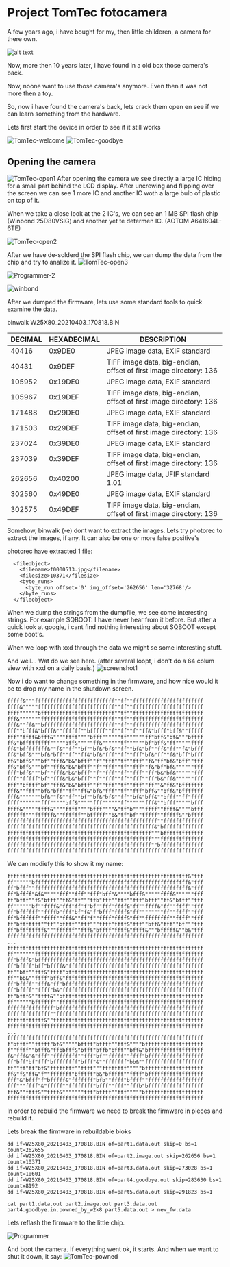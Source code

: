 # Project TomTec fotocamera

A few years ago, i have bought for my, then little childeren, a camera for there own.

![alt text][TomTec]

Now, more then 10 years later, i have found in a old box those camera's back. 

Now, noone want to use those camera's anymore. Even then it was not more then a toy.

So, now i have found the camera's back, lets crack them open en see if we can learn something from the hardware.


Lets first start the device in order to see if it still works

![TomTec-welcome]
![TomTec-goodbye]


## Opening the camera

![TomTec-open1]
After opening the camera we see directly a large IC hiding for a small part behind the LCD display.
After uncrewing and flipping over the screen we can see 1 more IC and another IC woth a large bulb of plastic on top of it.

When we take a close look at the 2 IC's, we can see an 1 MB SPI flash chip (Winbond 25D80VSIG) and another yet te determen IC. (AOTOM A641604L-6TE)

![TomTec-open2]

After we have de-solderd the SPI flash chip, we can dump the data from the chip and try to analize it.
![TomTec-open3]

![Programmer-2] 

![winbond]

After we dumped the firmware, lets use some standard tools to quick examine the data.

binwalk W25X80_20210403_170818.BIN 

|DECIMAL      | HEXADECIMAL    | DESCRIPTION|
|-------------|----------------|---------------------------------------------------|
|40416        | 0x9DE0         | JPEG image data, EXIF standard|
|40431        | 0x9DEF         | TIFF image data, big-endian, offset of first image directory: 136|
|105952       | 0x19DE0        | JPEG image data, EXIF standard|
|105967       | 0x19DEF        | TIFF image data, big-endian, offset of first image directory: 136|
|171488       | 0x29DE0        | JPEG image data, EXIF standard|
|171503       | 0x29DEF        | TIFF image data, big-endian, offset of first image directory: 136|
|237024       | 0x39DE0        | JPEG image data, EXIF standard|
|237039       | 0x39DEF        | TIFF image data, big-endian, offset of first image directory: 136|
|262656       | 0x40200        | JPEG image data, JFIF standard 1.01|
|302560       | 0x49DE0        | JPEG image data, EXIF standard|
|302575       | 0x49DEF        | TIFF image data, big-endian, offset of first image directory: 136|


Somehow, binwalk (-e) dont want to extract the images.
Lets try photorec to extract the images, if any. It can also be one or more false positive's

photorec have extracted 1 file:
```
  <fileobject>
    <filename>f0000513.jpg</filename>
    <filesize>10371</filesize>
    <byte_runs>
      <byte_run offset='0' img_offset='262656' len='32768'/>
    </byte_runs>
  </fileobject>
```

When we dump the strings from the dumpfile, we see come interesting strings.
For example SQBOOT: I have never hear from it before. But after a quick look at google, i cant find nothing interesting about SQBOOT except some boot's.

When we loop with xxd through the data we might se some interesting stuff.

And well... Wat do we see here. (after several loopt, i don't do a 64 colum view with xxd on a daily basis.)
![screenshot1]

Now i do want to change something in the firmware, and how nice would it be to drop my 
name in the shutdown screen.

```
fffff&"""ffffffffffffffffffffffffff""ff""fffffffffffffffffffffff
ffff&"""""fffffffffffffffffffffffff""ff""fffffffffffffffffffffff
ffff""""""bffffffffffffffffffffffff""ff""fffffffffffffffffffffff
fff&"""""""ffffffffffffffffffffffff""ff""fffffffffffffffffffffff
fff&""ff&""bfffffffffffffffffffffff""ff""fffffffffffffffffffffff
fff""bfff&"bfff&""ffffff""bfffff""f""ff""f""ff&"bfff"bff&""fffff
fff""ffff&bfff&""""ffff""""bfff""""""ff""""""ff"bff&"bf&"""bffff
ff&"bfffffffff"""""bff&"""""ff&""""""ff""""""bf"bff&"ff"""""ffff
ff&"bffffffff&""f&""ff""bf""bf&"bf&""ff""bf&"bf""ff&"ff""f&"bfff
ff&"bff&"""bf&"bff""ff""ff&"bf&"fff""ff""fff"bf&"ff""f&"bff"bfff
ff&"bff&"""bf""fff&"b&"bfff""f""fff""ff""fff""f&"ff"bf&"bff""fff
ff&"bff&"""bf""fff&"b&"bfff""f""fff""ff""fff""f&"bf"bf&""""""fff
fff"bff&"""bf""fff&"b&"bfff""f""fff""ff""fff""ff"b&"bf&""""""fff
fff""fffff"bf""fff&"b&"bfff""f""fff""ff""fff""ff"b&"ff&""""""fff
fff""bffff"bf""fff&"b&"bfff""f""fff""ff""fff""ff""&"ff&"bfffffff
fff&""fff""bf&"bff""ff""ff&"bf&"fff""ff""fff"bff&""bff&"bfffffff
fff&"""""""bf&""f&""ff""bf""bf&"bf&""ff""bf&"bff&""bfff""ff"ffff
ffff"""""""fff"""""bff&"""""fff""""""ff""""""fff&""bfff"""""bfff
ffff&"""""ffff&""""ffff""""bfff""""&"ff"b""""ffff""ffff&""""bfff
ffffff"""ffffff&""ffffff""bfffff""b&"ff"bf""fffff""fffff&""bffff
fffffffffffffffffffffffffffffffffffffffffffffffff""fffffffffffff
ffffffffffffffffffffffffffffffffffffffffffffffff&"bfffffffffffff
fffffffffffffffffffffffffffffffffffffffffffffff"""bfffffffffffff
fffffffffffffffffffffffffffffffffffffffffffffff"""ffffffffffffff
fffffffffffffffffffffffffffffffffffffffffffffff""bffffffffffffff
ffffffffffffffffffffffffffffffffffffffffffffffffffffffffffffffff
``` 

We can modiefy this to show it my name:

```
fffffffffffffffffffffffffffffffffffffffffffffffffffffffffff&"fff
ff""""""bffffffffffffffffffffffffffffffffffffffffffffffffff&"fff
ff"bfff""ffffffffffffffffffffffffffffffffffffffffffffffffff&"fff
ff"bffff"&f&"""""fff""fff""fff"bff"&""""bfff&"""""ffff&""""""fff
ff"bfff""f&"bfff""ff&"ff"""ffb"fff""fff""fff"bfff""ff&"bfff""fff
ff""""""bf""ffff&"fff"ff"f"bf""fff"ffff&"ff""ffff&"ff""ffff""fff
ff"bffffff""ffffb"fff"bf"f&"f"bfff"ffff&"ff""""""""ff""ffff""fff
ff"bffffff""ffff""fff&""ff"f""ffff"ffff&"ff""ffffffff""ffff""fff
ff"bfffffff""ff""bffff""fff"""ffff"ffff&"fff""bff&"fff""bf"""fff
ff"bffffffff&"""ffffff""fff&"bffff"ffff&"ffff&"""bfffff&""b&"fff
ffffffffffffffffffffffffffffffffffffffffffffffffffffffffffffffff
...
ffffffffffffffffffffffffffffffffffffffffffffffffffffffffffffffff
ff"""""""fffffffffffffffffffffffffffffffffffffffffffffffffffffff
ff"bfff&"bffffffffffffffffffffffffffffffffffffffffffffffffffffff
ff"bffff"bff"bffff&"ffffffffffffffffffffffffffffffffffffffffffff
ff""bff""fff&"ffff"bffffffffffffffffffffffffffffffffffffffffffff
ff""bb&""ffff"bff&"fffffffffffffffffffffffffffffffffffffffffffff
ff"bffff""fff&"ff"bfffffffffffffffffffffffffffffffffffffffffffff
ff"bffff""ffff"b&"ffffffffffffffffffffffffffffffffffffffffffffff
ff"bfff&""ffff&""bffffffffffffffffffffffffffffffffffffffffffffff
ff""""""bffffff""fffffffffffffffffffffffffffffffffffffffffffffff
fffffffffffffff"bfffffffffffffffffffffffffffffffffffffffffffffff
ffffffffffffff""ffffffffffffffffffffffffffffffffffffffffffffffff
ffffffffffff&""fffffffffffffffffffffffffffffffffffffffffffffffff
ffffffffffffffffffffffffffffffffffffffffffffffffffffffffffffffff
...
ffffffffffffffffffffffffffffffffffffffffffffffffffffffffffffffff
f"bffff""fffff"bf&"""""bffff"bffff""fff&""""bfffffffffffffffffff
f""ffff""bfff&"ffbbfff&"bfff"bffb"bfff""bff&"bffffffffffffffffff
f&"fff&"&"fff""ffffffff""fff"bf""fffff""ffff"bffffffffffffffffff
ff"bff"bf"fff"bffffffff"bfff"&""fffffff"bb&""fffffffffffffffffff
ff""ff"ff"bf&"ffffffff""ffff"""ffffffff"""""bfffffffffffffffffff
ff&"f&"ff&"f""fffffff"bfffff"b&"bfffff""ffff"bffffffffffffffffff
fff"&"bfff"f"bfffff&"fffffff"bfb""ffff"bffff""ffffffffffffffffff
fff"""ffff"&"fffff""ffffffff"bfff""fff""fffb"bffffffffffffffffff
fff&""ffff&""ffff&"""""""fff"bffff""fff"""""bfffffffffffffffffff
ffffffffffffffffffffffffffffffffffffffffffffffffffffffffffffffff
```

In order to rebuild the firmware we need to break the firmware in pieces and rebuild it.

Lets break the firmware in rebuildable bloks
```
dd if=W25X80_20210403_170818.BIN of=part1.data.out skip=0 bs=1 count=262655
dd if=W25X80_20210403_170818.BIN of=part2.image.out skip=262656 bs=1 count=10371
dd if=W25X80_20210403_170818.BIN of=part3.data.out skip=273028 bs=1 count=10601
dd if=W25X80_20210403_170818.BIN of=part4.goodbye.out skip=283630 bs=1 count=8192
dd if=W25X80_20210403_170818.BIN of=part5.data.out skip=291823 bs=1 
```

```
cat part1.data.out part2.image.out part3.data.out part4.goodbye.in.powned_by_w2k8 part5.data.out > new_fw.data
```
Lets reflash the firmware to the little chip.

![Programmer]

And boot the camera. If everything went ok, it starts. 
And when we want to shut it down, it say: 
![TomTec-powned]



[TomTec]: ./images/bartsm01024n0001014.webp "TomTec"

[Programmer]: ./images/programmer.png "Programmer"

[Programmer-2]: ./images/20210404_130355.jpg "Programmer-2"

[TomTec-open1]: ./fotos/20210403_161520.jpg "TomTec-open1"

[TomTec-open2]: ./fotos/20210403_161508.jpg "TomTec-open2"

[TomTec-open3]: ./fotos/20210403_233212.jpg "TomTec-open3"

[TomTec-welcome]: ./fotos/20210403_232631.jpg "TomTec-welcome"

[TomTec-goodbye]: ./fotos/20210403_232625.jpg "TomTec-goodbye"

[TomTec-powned]: ./images/20210404_133703.jpg "TomTec-powned"

[winbond]: ./images/2021-04-04-104827.jpg "winbond"

[screenshot1]: ./images/Screenshot_2021-04-03_23-42-42.png "screenshot1"
